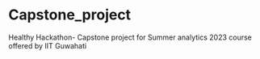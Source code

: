 # Capstone_project
Healthy Hackathon- Capstone project for Summer analytics 2023 course offered by IIT Guwahati                          
